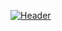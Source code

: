 [![Header](https://raw.githubusercontent.com/MartinHeinz/isakgranqvist/isakgranqvist/readme_header.png "Header")](https://some-url.dev/)

